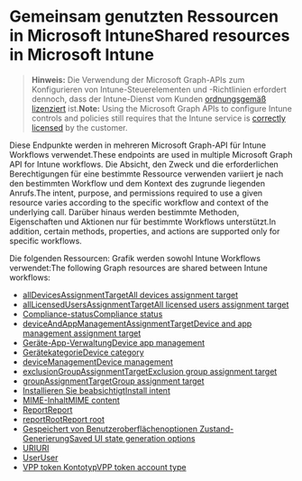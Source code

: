 # <a name="shared-resources-in-microsoft-intune"></a><span data-ttu-id="63a36-101">Gemeinsam genutzten Ressourcen in Microsoft Intune</span><span class="sxs-lookup"><span data-stu-id="63a36-101">Shared resources in Microsoft Intune</span></span>

> <span data-ttu-id="63a36-102">**Hinweis:** Die Verwendung der Microsoft Graph-APIs zum Konfigurieren von Intune-Steuerelementen und -Richtlinien erfordert dennoch, dass der Intune-Dienst vom Kunden [ordnungsgemäß lizenziert](https://www.microsoft.com/en-us/cloud-platform/microsoft-intune-pricing) ist.</span><span class="sxs-lookup"><span data-stu-id="63a36-102">**Note:** Using the Microsoft Graph APIs to configure Intune controls and policies still requires that the Intune service is [correctly licensed](https://www.microsoft.com/en-us/cloud-platform/microsoft-intune-pricing) by the customer.</span></span>

<span data-ttu-id="63a36-103">Diese Endpunkte werden in mehreren Microsoft Graph-API für Intune Workflows verwendet.</span><span class="sxs-lookup"><span data-stu-id="63a36-103">These endpoints are used in multiple Microsoft Graph API for Intune workflows.</span></span>  <span data-ttu-id="63a36-104">Die Absicht, den Zweck und die erforderlichen Berechtigungen für eine bestimmte Ressource verwenden variiert je nach den bestimmten Workflow und dem Kontext des zugrunde liegenden Anrufs.</span><span class="sxs-lookup"><span data-stu-id="63a36-104">The intent, purpose, and permissions required to use a given resource varies according to the specific workflow and context of the underlying call.</span></span>  <span data-ttu-id="63a36-105">Darüber hinaus werden bestimmte Methoden, Eigenschaften und Aktionen nur für bestimmte Workflows unterstützt.</span><span class="sxs-lookup"><span data-stu-id="63a36-105">In addition, certain methods, properties, and actions are supported only for specific workflows.</span></span>

<span data-ttu-id="63a36-106">Die folgenden Ressourcen: Grafik werden sowohl Intune Workflows verwendet:</span><span class="sxs-lookup"><span data-stu-id="63a36-106">The following Graph resources are shared between Intune workflows:</span></span>  

- [<span data-ttu-id="63a36-107">allDevicesAssignmentTarget</span><span class="sxs-lookup"><span data-stu-id="63a36-107">All devices assignment target</span></span>](intune_shared_alldevicesassignmenttarget.md)
- [<span data-ttu-id="63a36-108">allLicensedUsersAssignmentTarget</span><span class="sxs-lookup"><span data-stu-id="63a36-108">All licensed users assignment target</span></span>](intune_shared_alllicensedusersassignmenttarget.md)
- [<span data-ttu-id="63a36-109">Compliance-status</span><span class="sxs-lookup"><span data-stu-id="63a36-109">Compliance status</span></span>](intune_shared_compliancestatus.md)
- [<span data-ttu-id="63a36-110">deviceAndAppManagementAssignmentTarget</span><span class="sxs-lookup"><span data-stu-id="63a36-110">Device and app management assignment target</span></span>](intune_shared_deviceandappmanagementassignmenttarget.md)
- [<span data-ttu-id="63a36-111">Geräte-App-Verwaltung</span><span class="sxs-lookup"><span data-stu-id="63a36-111">Device app management</span></span>](intune_shared_deviceappmanagement.md)
- [<span data-ttu-id="63a36-112">Gerätekategorie</span><span class="sxs-lookup"><span data-stu-id="63a36-112">Device category</span></span>](intune_shared_devicecategory.md)
- [<span data-ttu-id="63a36-113">deviceManagement</span><span class="sxs-lookup"><span data-stu-id="63a36-113">Device management</span></span>](intune_shared_devicemanagement.md)
- [<span data-ttu-id="63a36-114">exclusionGroupAssignmentTarget</span><span class="sxs-lookup"><span data-stu-id="63a36-114">Exclusion group assignment target</span></span>](intune_shared_exclusiongroupassignmenttarget.md)
- [<span data-ttu-id="63a36-115">groupAssignmentTarget</span><span class="sxs-lookup"><span data-stu-id="63a36-115">Group assignment target</span></span>](intune_shared_groupassignmenttarget.md)
- [<span data-ttu-id="63a36-116">Installieren Sie beabsichtigt</span><span class="sxs-lookup"><span data-stu-id="63a36-116">Install intent</span></span>](intune_shared_installintent.md)
- [<span data-ttu-id="63a36-117">MIME-Inhalt</span><span class="sxs-lookup"><span data-stu-id="63a36-117">MIME content</span></span>](intune_shared_mimecontent.md)
- [<span data-ttu-id="63a36-118">Report</span><span class="sxs-lookup"><span data-stu-id="63a36-118">Report</span></span>](intune_shared_report.md)
- [<span data-ttu-id="63a36-119">reportRoot</span><span class="sxs-lookup"><span data-stu-id="63a36-119">Report root</span></span>](intune_shared_reportroot.md)
- [<span data-ttu-id="63a36-120">Gespeichert von Benutzeroberflächenoptionen Zustand-Generierung</span><span class="sxs-lookup"><span data-stu-id="63a36-120">Saved UI state generation options</span></span>](intune_shared_saveduistategenerationoptions.md)
- [<span data-ttu-id="63a36-121">URI</span><span class="sxs-lookup"><span data-stu-id="63a36-121">URI</span></span>](intune_shared_uri.md)
- [<span data-ttu-id="63a36-122">User</span><span class="sxs-lookup"><span data-stu-id="63a36-122">User</span></span>](intune_shared_user.md)
- [<span data-ttu-id="63a36-123">VPP token Kontotyp</span><span class="sxs-lookup"><span data-stu-id="63a36-123">VPP token account type</span></span>](intune_shared_vpptokenaccounttype.md)
